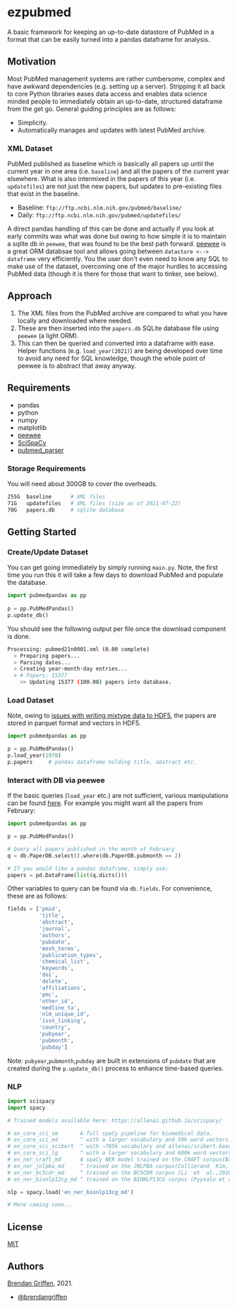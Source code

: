 
# ezpubmed

A basic framework for keeping an up-to-date datastore of PubMed in a format that can be easily turned into a pandas dataframe for analysis.

## Motivation

Most PubMed management systems are rather cumbersome, complex and have awkward dependencies (e.g. setting up a server). Stripping it all back to core Python libraries eases data access and enables data science minded people to immediately obtain an up-to-date, structured dataframe from the get go. General guiding principles are as follows:

- Simplicity.
- Automatically manages and updates with latest PubMed archive.

### XML Dataset

PubMed published as baseline which is basically all papers up until the current year in one area (i.e. `baseline`) and all the papers of the current year elsewhere. What is also intermixed in the papers of this year (i.e. `updatefiles`) are not just the new papers, but updates to pre-existing files that exist in the baseline. 

- Baseline: `ftp://ftp.ncbi.nlm.nih.gov/pubmed/baseline/`
- Daily: `ftp://ftp.ncbi.nlm.nih.gov/pubmed/updatefiles/`

A direct pandas handling of this can be done and actually if you look at early commits was what was done but owing to how simple it is to maintain a sqlite db in `peewee`, that was found to be the best path forward. [peewee](https://github.com/coleifer/peewee) is a great ORM databsae tool and allows going between `datastore <--> dataframe` very efficiently. You the user don't even need to know any SQL to make use of the dataset, overcoming one of the major hurdles to accessing PubMed data (though it is there for those that want to tinker, see below).

## Approach

1. The XML files from the PubMed archive are compared to what you have locally and downloaded where needed.
2. These are then inserted into the `papers.db` SQLite database file using `peewee` (a light ORM).
3. This can then be queried and converted into a dataframe with ease. Helper functions (e.g. `load_year(2021)`) are being developed over time to avoid any need for SQL knowledge, though the whole point of peewee is to abstract that away anyway.

## Requirements

- pandas
- python
- numpy
- matplotlib
- [peewee](https://github.com/coleifer/peewee)
- [SciSpaCy](https://allenai.github.io/scispacy/)
- [pubmed_parser](https://github.com/titipata/pubmed_parser)

### Storage Requirements

You will need about 300GB to cover the overheads. 

```bash
255G  baseline      # XML files
71G   updatefiles   # XML files (size as of 2021-07-22)
70G   papers.db     # sqlite database
```

## Getting Started

### Create/Update Dataset

You can get going immediately by simply running `main.py`. Note, the first time you run this it will take a few days to download PubMed and populate the database.

```python
import pubmedpandas as pp
  
p = pp.PubMedPandas()
p.update_db()

```

You should see the following output per file once the download component is done.

```bash
Processing: pubmed21n0001.xml (0.00 complete)
  > Preparing papers...
  > Parsing dates...
  > Creating year-month-day entries...
  > # Papers: 15377
    >> Updating 15377 (100.00) papers into database.
```

### Load Dataset

Note, owing to [issues with writing mixtype data to HDF5](https://stackoverflow.com/questions/57078803/overflowerror-while-saving-large-pandas-df-to-hdf), the papers are stored in parquet format and vectors in HDF5.

```python
import pubmedpandas as pp

p = pp.PubMedPandas()
p.load_year(1970)
p.papers     # pandas dataframe holding title, abstract etc.
```

### Interact with DB via peewee

If the basic queries (`load_year` etc.) are not sufficient, various manipulations can be found [here](https://docs.peewee-orm.com/en/latest/peewee/querying.html#filtering-records). For example you might want all the papers from February:

```python
import pubmedpandas as pp

p = pp.PubMedPandas()

# Query all papers published in the month of February
q = db.PaperDB.select().where(db.PaperDB.pubmonth == 2) 

# If you would like a pandas dataframe, simply use:
papers = pd.DataFrame(list(q.dicts()))

```

Other variables to query can be found via `db.fields`. For convenience, these are as follows:

```python
fields = ['pmid',
          'title', 
          'abstract', 
          'journal', 
          'authors', 
          'pubdate', 
          'mesh_terms',
          'publication_types', 
          'chemical_list', 
          'keywords', 
          'doi', 
          'delete',
          'affiliations', 
          'pmc', 
          'other_id', 
          'medline_ta', 
          'nlm_unique_id',
          'issn_linking', 
          'country', 
          'pubyear', 
          'pubmonth',
          'pubday']
```

Note: `pubyear`,`pubmonth`,`pubday` are built in extensions of `pubdate` that are created during the `p.update_db()` process to enhance time-based queries.

### NLP

```python
import scispacy
import spacy

# Trained models available here: https://allenai.github.io/scispacy/

# en_core_sci_sm       A full spaCy pipeline for biomedical data.
# en_core_sci_md       ^ with a larger vocabulary and 50k word vectors.
# en_core_sci_scibert  ^ with ~785k vocabulary and allenai/scibert-base as the transformer model.
# en_core_sci_lg       ^ with a larger vocabulary and 600k word vectors.
# en_ner_craft_md      A spaCy NER model trained on the CRAFT corpus(Bada et al., 2011).
# en_ner_jnlpba_md     ^ trained on the JNLPBA corpus(Collierand  Kim,  2004).
# en_ner_bc5cdr_md     ^ trained on the BC5CDR corpus (Li  et  al.,2016).
# en_ner_bionlp13cg_md ^ trained on the BIONLP13CG corpus (Pyysalo et al., 2015).

nlp = spacy.load('en_ner_bionlp13cg_md')

# More coming soon...

```


## License

[MIT](https://choosealicense.com/licenses/mit/)

## Authors

[Brendan Griffen](https://www.brendangriffen.com/), 2021.
-  [@brendangriffen](https://www.twitter.com/bgriffen)
